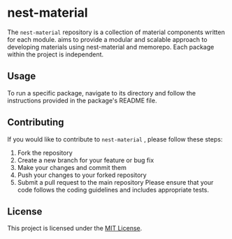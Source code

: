 # nest-material

The `nest-material` repository is a collection of material components written for each module. aims to provide a modular and scalable approach to developing materials using nest-material and memorepo. Each package within the project is independent.

## Usage

To run a specific package, navigate to its directory and follow the instructions provided in the package's README file.

## Contributing

If you would like to contribute to `nest-material` , please follow these steps:

1. Fork the repository
2. Create a new branch for your feature or bug fix
3. Make your changes and commit them
4. Push your changes to your forked repository
5. Submit a pull request to the main repository
   Please ensure that your code follows the coding guidelines and includes appropriate tests.

## License

This project is licensed under the [MIT License](LICENSE).
